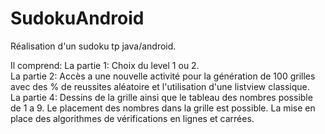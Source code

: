 # SudokuAndroid

Réalisation d'un sudoku tp java/android.

Il comprend:
  La partie 1: Choix du level 1 ou 2.<br>
  La partie 2: Accès a une nouvelle activité pour la génération de 100 grilles avec des % de reussites aléatoire et l'utilisation d'une listview classique.<br>
  La partie 4: Dessins de la grille ainsi que le tableau des nombres possible de 1 a 9. Le placement des nombres dans la grille est possible. La mise en place des algorithmes de vérifications en lignes et carrées.
  
